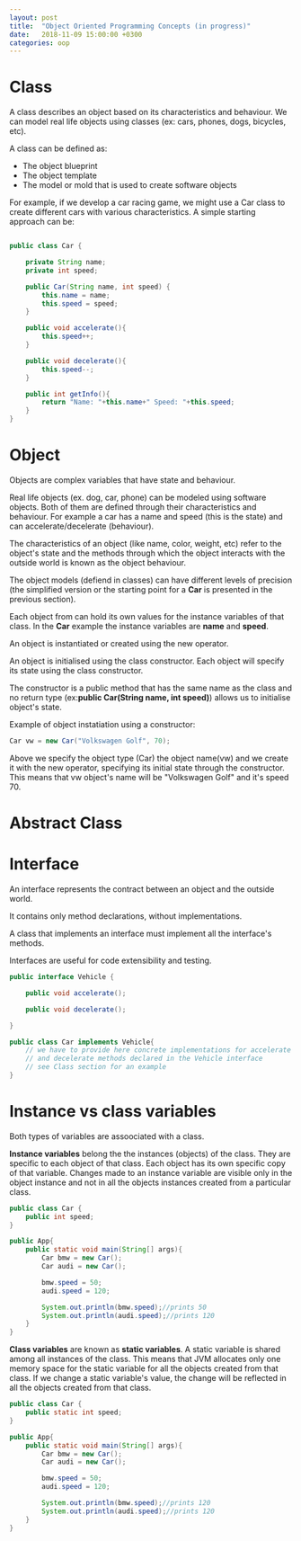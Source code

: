 ```yaml
---
layout: post
title:  "Object Oriented Programming Concepts (in progress)"
date:   2018-11-09 15:00:00 +0300
categories: oop
---
```


# Class

A class describes an object based on its characteristics and behaviour. We can model real life objects using classes (ex: cars, phones, dogs, bicycles, etc).

A class can be defined as:
- The object blueprint
- The object template
- The model or mold that is used to create software objects

For example, if we develop a car racing game, we might use a Car class to create different cars with various characteristics. A simple starting approach can be:

```java

public class Car {

    private String name;
    private int speed;

    public Car(String name, int speed) {
        this.name = name;
        this.speed = speed;
    }

    public void accelerate(){
        this.speed++;
    }

    public void decelerate(){
        this.speed--;
    }

    public int getInfo(){
        return "Name: "+this.name+" Speed: "+this.speed;
    }
}

```

# Object

Objects are complex variables that have state and behaviour.

Real life objects (ex. dog, car, phone) can be modeled using software objects. Both of them are defined through their characteristics and behaviour. For example a car has a name and speed (this is the state) and can accelerate/decelerate (behaviour). 

The characteristics of an object (like name, color, weight, etc) refer to the object's state and the methods through which the object interacts with the outside world is known as the object behaviour.

The object models (defiend in classes) can have different levels of precision (the simplified version or the starting point for a __Car__ is presented in the previous section). 

Each object from can hold its own values for the instance variables of that class. In the __Car__ example the instance variables are __name__ and __speed__.

An object is instantiated or created using the new operator. 

An object is initialised using the class constructor. Each object will specify its state using the class constructor.

The constructor is a public method that has the same name as the class and no return type (ex:__public Car(String name, int speed)__)
allows us to initialise object's state.  

Example of object instatiation using a constructor:

```java
Car vw = new Car("Volkswagen Golf", 70);
```

Above we specify the object type (Car) the object name(vw) and we create it with the new operator, specifying its initial state through the constructor. This means that vw object's name will be "Volkswagen Golf" and it's speed 70.

# Abstract Class

# Interface

An interface represents the contract between an object and the outside world.

It contains only method declarations, without implementations.

A class that implements an interface must implement all the interface's methods.

Interfaces are useful for code extensibility and testing. 

```java
public interface Vehicle {

    public void accelerate();

    public void decelerate();

}

public class Car implements Vehicle{
    // we have to provide here concrete implementations for accelerate 
    // and decelerate methods declared in the Vehicle interface 
    // see Class section for an example
}
```


# Instance vs class variables

Both types of variables are assoociated with a class. 

__Instance variables__ belong the the instances (objects) of the class. They are specific to each object of that class. Each object has its own specific copy of that variable. Changes made to an instance variable are visible only in the object instance and not in all the objects instances created from a particular class.

```java
public class Car {
    public int speed;
}

public App{
    public static void main(String[] args){
        Car bmw = new Car();
        Car audi = new Car();

        bmw.speed = 50;
        audi.speed = 120;

        System.out.println(bmw.speed);//prints 50
        System.out.println(audi.speed);//prints 120
    }
}
```

__Class variables__ are known as __static variables__. A static variable is shared among all instances of the class. This means that JVM allocates only one memory space for the static variable for all the objects created from that class. If we change a static variable's value, the change will be reflected in all the objects created from that class. 

```java
public class Car {
    public static int speed;
}

public App{
    public static void main(String[] args){
        Car bmw = new Car();
        Car audi = new Car();

        bmw.speed = 50;
        audi.speed = 120;

        System.out.println(bmw.speed);//prints 120
        System.out.println(audi.speed);//prints 120
    }
}
```